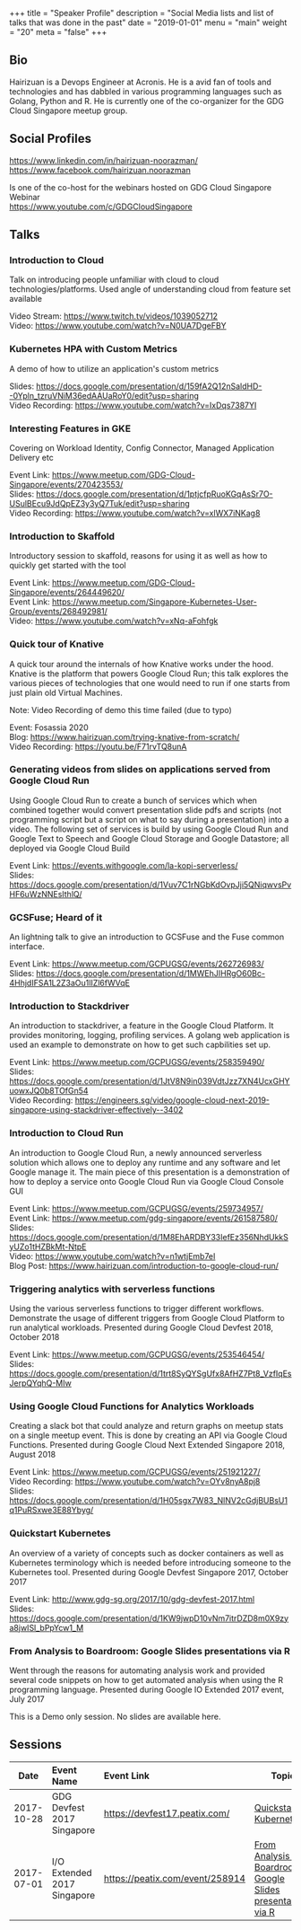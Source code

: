 +++
title = "Speaker Profile"
description = "Social Media lists and list of talks that was done in the past"
date = "2019-01-01"
menu = "main"
weight = "20"
meta = "false"
+++

## Bio

Hairizuan is a Devops Engineer at Acronis. He is a avid fan of tools and technologies and has dabbled in various programming languages such as Golang, Python and R. He is currently one of the co-organizer for the GDG Cloud Singapore meetup group.

## Social Profiles

https://www.linkedin.com/in/hairizuan-noorazman/
https://www.facebook.com/hairizuan.noorazman

Is one of the co-host for the webinars hosted on GDG Cloud Singapore Webinar  
https://www.youtube.com/c/GDGCloudSingapore

## Talks

### Introduction to Cloud

Talk on introducing people unfamiliar with cloud to cloud technologies/platforms. Used angle of understanding cloud from feature set available

Video Stream: https://www.twitch.tv/videos/1039052712  
Video: https://www.youtube.com/watch?v=N0UA7DgeFBY  

### Kubernetes HPA with Custom Metrics

A demo of how to utilize an application's custom metrics

Slides: https://docs.google.com/presentation/d/159fA2Q12nSaldHD--0Ypln_tzruVNiM36edAAUaRoY0/edit?usp=sharing  
Video Recording: https://www.youtube.com/watch?v=IxDqs7387YI

### Interesting Features in GKE

Covering on Workload Identity, Config Connector, Managed Application Delivery etc

Event Link: https://www.meetup.com/GDG-Cloud-Singapore/events/270423553/  
Slides: https://docs.google.com/presentation/d/1ptjcfpRuoKGqAsSr7O-USulBEcu9JdQpEZ3y3yQ7Tuk/edit?usp=sharing  
Video Recording: https://www.youtube.com/watch?v=xlWX7iNKag8

### Introduction to Skaffold

Introductory session to skaffold, reasons for using it as well as how to quickly get started with the tool

Event Link: https://www.meetup.com/GDG-Cloud-Singapore/events/264449620/  
Event Link: https://www.meetup.com/Singapore-Kubernetes-User-Group/events/268492981/  
Video: https://www.youtube.com/watch?v=xNq-aFohfgk

### Quick tour of Knative

A quick tour around the internals of how Knative works under the hood. Knative is the platform that powers Google Cloud Run; this talk explores the various pieces of technologies that one would need to run if one starts from just plain old Virtual Machines.

Note: Video Recording of demo this time failed (due to typo)

Event: Fosassia 2020  
Blog: https://www.hairizuan.com/trying-knative-from-scratch/  
Video Recording: https://youtu.be/F71rvTQ8unA

### Generating videos from slides on applications served from Google Cloud Run

Using Google Cloud Run to create a bunch of services which when combined together would convert presentation slide pdfs and scripts (not programming script but a script on what to say during a presentation) into a video. The following set of services is build by using Google Cloud Run and Google Text to Speech and Google Cloud Storage and Google Datastore; all deployed via Google Cloud Build

Event Link: https://events.withgoogle.com/la-kopi-serverless/  
Slides: https://docs.google.com/presentation/d/1Vuv7C1rNGbKdOvpJji5QNiqwvsPvHF6uWzNNEsIthlQ/

### GCSFuse; Heard of it

An lightning talk to give an introduction to GCSFuse and the Fuse common interface.

Event Link: https://www.meetup.com/GCPUGSG/events/262726983/  
Slides: https://docs.google.com/presentation/d/1MWEhJIHRgO60Bc-4HhjdIFSA1L2Z3aOu1lIZl6fWVqE

### Introduction to Stackdriver

An introduction to stackdriver, a feature in the Google Cloud Platform. It provides monitoring, logging, profiling services. A golang web application is used an example to demonstrate on how to get such capbilities set up.

Event Link: https://www.meetup.com/GCPUGSG/events/258359490/  
Slides: https://docs.google.com/presentation/d/1JtV8N9in039VdtJzz7XN4UcxGHYuowxJQ0b8TOfGn54  
Video Recording: https://engineers.sg/video/google-cloud-next-2019-singapore-using-stackdriver-effectively--3402

### Introduction to Cloud Run

An introduction to Google Cloud Run, a newly announced serverless solution which allows one to deploy any runtime and any software and let Google manage it. The main piece of this presentation is a demonstration of how to deploy a service onto Google Cloud Run via Google Cloud Console GUI

Event Link: https://www.meetup.com/GCPUGSG/events/259734957/  
Event Link: https://www.meetup.com/gdg-singapore/events/261587580/  
Slides: https://docs.google.com/presentation/d/1M8EhARDBY33IefEz356NhdUkkSyUZo1tHZBkMt-NtpE  
Video: https://www.youtube.com/watch?v=n1wtjEmb7eI  
Blog Post: https://www.hairizuan.com/introduction-to-google-cloud-run/

### Triggering analytics with serverless functions

Using the various serverless functions to trigger different workflows. Demonstrate the usage of different triggers from Google Cloud Platform to run analytical workloads. Presented during Google Cloud Devfest 2018, October 2018

Event Link: https://www.meetup.com/GCPUGSG/events/253546454/  
Slides: https://docs.google.com/presentation/d/1trt8SyQYSgUfx8AfHZ7Pt8_VzfIqEsJerpQYqhQ-MIw

### Using Google Cloud Functions for Analytics Workloads

Creating a slack bot that could analyze and return graphs on meetup stats on a single meetup event. This is done by creating an API via Google Cloud Functions. Presented during Google Cloud Next Extended Singapore 2018, August 2018

Event Link: https://www.meetup.com/GCPUGSG/events/251921227/  
Video Recording: https://www.youtube.com/watch?v=OYv8nyA8pj8  
Slides: https://docs.google.com/presentation/d/1H05sgx7W83_NlNV2cGdjBUBsU1q1PuRSxwe3E88Ybyg/

### Quickstart Kubernetes

An overview of a variety of concepts such as docker containers as well as Kubernetes terminology which is needed before introducing someone to the Kubernetes tool. Presented during Google Devfest Singapore 2017, October 2017

Event Link: http://www.gdg-sg.org/2017/10/gdg-devfest-2017.html  
Slides: https://docs.google.com/presentation/d/1KW9jwpD10vNm7itrDZD8m0X9zya8jwISl_bPpYcw1_M

### From Analysis to Boardroom: Google Slides presentations via R

Went through the reasons for automating analysis work and provided several code snippets on how to get automated analysis when using the R programming language. Presented during Google IO Extended 2017 event, July 2017

This is a Demo only session. No slides are available here.

## Sessions

| Date       | Event Name                  | Event Link                      | Topic |
| :--------: | :-------------------------- | :------------------------------ | ----- |
| 2017-10-28 | GDG Devfest 2017 Singapore  | https://devfest17.peatix.com/   | [Quickstart Kubernetes](/speaker-profile#quickstart-kubernetes) |
| 2017-07-01 | I/O Extended 2017 Singapore | https://peatix.com/event/258914 | [From Analysis to Boardroom: Google Slides presentations via R](/speaker-profile#from-analysis-to-boardroom-google-slides-presentations-via-r) |
